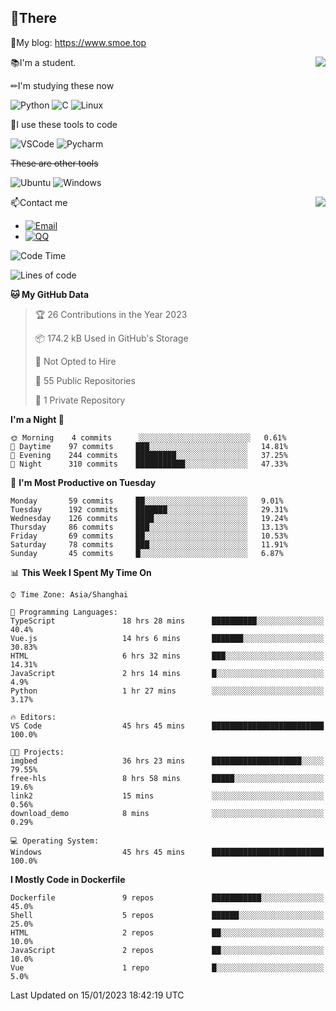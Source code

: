 
## 👏There

📰My blog: https://www.smoe.top

<img align="right" src="https://github-readme-stats.vercel.app/api/top-langs/?username=AkashiCoin"/>


📚I'm a student.

✏I'm studying these now

![Python](https://img.shields.io/badge/-Python-blue?style=flat-square&logo=Python&logoColor=fff)
![C](https://img.shields.io/badge/-C-585858?style=flat-square&logo=C&logoColor=fff)
![Linux](https://img.shields.io/badge/-Linux-black?style=flat-square&logo=Linux&logoColor=fff)

🔨I use these tools to code

![VSCode](https://img.shields.io/badge/-VSCode-blue?style=flat-square&logo=visualstudiocode&logoColor=fff)
![Pycharm](https://img.shields.io/badge/-Pycharm-green?style=flat-square&logo=pycharm&logoColor=fff)

 ~~These are other tools~~

![Ubuntu](https://img.shields.io/badge/-Ubuntu-orange?style=flat-square&logo=Ubuntu&logoColor=fff)
![Windows](https://img.shields.io/badge/-Windows-blue?style=flat-square&logo=Windows&logoColor=fff)

<img align="right" src="https://github-readme-stats.vercel.app/api?username=AkashiCoin" />


📫Contact me

* [![Email](https://img.shields.io/badge/Email-l1040186796@gmail.com-1?style=social&logoColor=fff)](mailto:l1040186796@gmail.com)
* [![QQ](https://img.shields.io/badge/QQ-1040186796-1?style=social&logoColor=fff)](tencent://AddContact/?fromId=45&fromSubId=1&subcmd=all&uin=1040186796&website=www.oicqzone.com)

<!--START_SECTION:waka-->
![Code Time](http://img.shields.io/badge/Code%20Time-467%20hrs%2016%20mins-blue)

![Lines of code](https://img.shields.io/badge/From%20Hello%20World%20I%27ve%20Written-105%20Thousand%20lines%20of%20code-blue)

**🐱 My GitHub Data** 

> 🏆 26 Contributions in the Year 2023
 > 
> 📦 174.2 kB Used in GitHub's Storage 
 > 
> 🚫 Not Opted to Hire
 > 
> 📜 55 Public Repositories 
 > 
> 🔑 1 Private Repository 
 > 
**I'm a Night 🦉** 

```text
🌞 Morning    4 commits      ░░░░░░░░░░░░░░░░░░░░░░░░░   0.61% 
🌆 Daytime    97 commits     ███░░░░░░░░░░░░░░░░░░░░░░   14.81% 
🌃 Evening    244 commits    █████████░░░░░░░░░░░░░░░░   37.25% 
🌙 Night      310 commits    ███████████░░░░░░░░░░░░░░   47.33%

```
📅 **I'm Most Productive on Tuesday** 

```text
Monday       59 commits     ██░░░░░░░░░░░░░░░░░░░░░░░   9.01% 
Tuesday      192 commits    ███████░░░░░░░░░░░░░░░░░░   29.31% 
Wednesday    126 commits    ████░░░░░░░░░░░░░░░░░░░░░   19.24% 
Thursday     86 commits     ███░░░░░░░░░░░░░░░░░░░░░░   13.13% 
Friday       69 commits     ██░░░░░░░░░░░░░░░░░░░░░░░   10.53% 
Saturday     78 commits     ███░░░░░░░░░░░░░░░░░░░░░░   11.91% 
Sunday       45 commits     █░░░░░░░░░░░░░░░░░░░░░░░░   6.87%

```


📊 **This Week I Spent My Time On** 

```text
⌚︎ Time Zone: Asia/Shanghai

💬 Programming Languages: 
TypeScript               18 hrs 28 mins      ██████████░░░░░░░░░░░░░░░   40.4% 
Vue.js                   14 hrs 6 mins       ███████░░░░░░░░░░░░░░░░░░   30.83% 
HTML                     6 hrs 32 mins       ███░░░░░░░░░░░░░░░░░░░░░░   14.31% 
JavaScript               2 hrs 14 mins       █░░░░░░░░░░░░░░░░░░░░░░░░   4.9% 
Python                   1 hr 27 mins        ░░░░░░░░░░░░░░░░░░░░░░░░░   3.17%

🔥 Editors: 
VS Code                  45 hrs 45 mins      █████████████████████████   100.0%

🐱‍💻 Projects: 
imgbed                   36 hrs 23 mins      ████████████████████░░░░░   79.55% 
free-hls                 8 hrs 58 mins       █████░░░░░░░░░░░░░░░░░░░░   19.6% 
link2                    15 mins             ░░░░░░░░░░░░░░░░░░░░░░░░░   0.56% 
download_demo            8 mins              ░░░░░░░░░░░░░░░░░░░░░░░░░   0.29%

💻 Operating System: 
Windows                  45 hrs 45 mins      █████████████████████████   100.0%

```

**I Mostly Code in Dockerfile** 

```text
Dockerfile               9 repos             ███████████░░░░░░░░░░░░░░   45.0% 
Shell                    5 repos             ██████░░░░░░░░░░░░░░░░░░░   25.0% 
HTML                     2 repos             ██░░░░░░░░░░░░░░░░░░░░░░░   10.0% 
JavaScript               2 repos             ██░░░░░░░░░░░░░░░░░░░░░░░   10.0% 
Vue                      1 repo              █░░░░░░░░░░░░░░░░░░░░░░░░   5.0%

```



 Last Updated on 15/01/2023 18:42:19 UTC
<!--END_SECTION:waka-->
